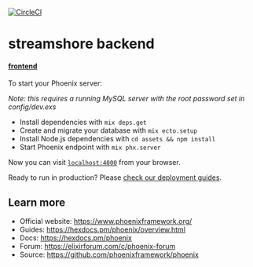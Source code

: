 [![CircleCI](https://circleci.com/gh/nextinfinity/streamshore-backend.svg?style=shield&circle-token=04368b5676827c2ede46717553395b3a9f2e0796)](https://circleci.com/gh/nextinfinity/streamshore-backend.svg)

# streamshore backend

#### [frontend](https://github.com/sethmaxwl/streamshore)

To start your Phoenix server:

*Note: this requires a running MySQL server with the root password set in config/dev.exs*

  * Install dependencies with `mix deps.get`
  * Create and migrate your database with `mix ecto.setup`
  * Install Node.js dependencies with `cd assets && npm install`
  * Start Phoenix endpoint with `mix phx.server`

Now you can visit [`localhost:4000`](http://localhost:4000) from your browser.

Ready to run in production? Please [check our deployment guides](https://hexdocs.pm/phoenix/deployment.html).

## Learn more

  * Official website: https://www.phoenixframework.org/
  * Guides: https://hexdocs.pm/phoenix/overview.html
  * Docs: https://hexdocs.pm/phoenix
  * Forum: https://elixirforum.com/c/phoenix-forum
  * Source: https://github.com/phoenixframework/phoenix
